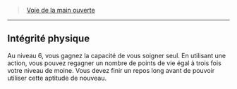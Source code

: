 ﻿---
!GenericItem
Id: monk_openhand_hd.md#intégrité-physique
ParentLink: monk_openhand_hd.md#voie-de-la-main-ouverte
Name: Intégrité physique
ParentName: Voie de la main ouverte
NameLevel: 2
Attributes:
  Name: Intégrité physique
  Markdown: >+
    ## <!--Name-->Intégrité physique<!--/Name-->


    Au niveau 6, vous gagnez la capacité de vous soigner seul. En utilisant une action, vous pouvez regagner un nombre de points de vie égal à trois fois votre niveau de moine. Vous devez finir un repos long avant de pouvoir utiliser cette aptitude de nouveau.

AttributesDictionary: >+
  Name: Intégrité physique

  Markdown: >+

    ## <!--Name-->Intégrité physique<!--/Name-->





    Au niveau 6, vous gagnez la capacité de vous soigner seul. En utilisant une action, vous pouvez regagner un nombre de points de vie égal à trois fois votre niveau de moine. Vous devez finir un repos long avant de pouvoir utiliser cette aptitude de nouveau.



---
> [Voie de la main ouverte](hd_monk_openhand.md)

---

## Intégrité physique

Au niveau 6, vous gagnez la capacité de vous soigner seul. En utilisant une action, vous pouvez regagner un nombre de points de vie égal à trois fois votre niveau de moine. Vous devez finir un repos long avant de pouvoir utiliser cette aptitude de nouveau.

